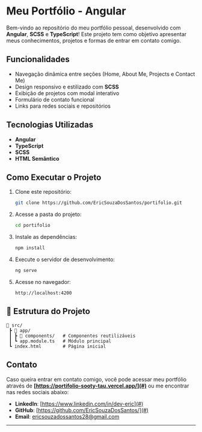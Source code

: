 # Meu Portfólio - Angular 

Bem-vindo ao repositório do meu portfólio pessoal, desenvolvido com **Angular**, **SCSS** e **TypeScript**! Este projeto tem como objetivo apresentar meus conhecimentos, projetos e formas de entrar em contato comigo.

## Funcionalidades
- Navegação dinâmica entre seções (Home, About Me, Projects e Contact Me)
- Design responsivo e estilizado com **SCSS**
- Exibição de projetos com modal interativo
- Formulário de contato funcional
- Links para redes sociais e repositórios

## Tecnologias Utilizadas
- **Angular**
- **TypeScript**
- **SCSS**
- **HTML Semântico**

## Como Executar o Projeto
1. Clone este repositório:
   ```bash
   git clone https://github.com/EricSouzaDosSantos/portifolio.git
   ```
2. Acesse a pasta do projeto:
   ```bash
   cd portifolio
   ```
3. Instale as dependências:
   ```bash
   npm install
   ```
4. Execute o servidor de desenvolvimento:
   ```bash
   ng serve
   ```
5. Acesse no navegador:
   ```
   http://localhost:4200
   ```

## 📂 Estrutura do Projeto
```
📁 src/
 ┣ 📂 app/
 ┃ ┣ 📂 components/   # Componentes reutilizáveis
 ┃ ┗ app.module.ts   # Módulo principal
 ┗ index.html        # Página inicial
```

## Contato
Caso queira entrar em contato comigo, você pode acessar meu portfólio através de **[https://portifolio-sooty-tau.vercel.app/](#)** ou me encontrar nas redes sociais abaixo:
- **LinkedIn**: [https://www.linkedin.com/in/dev-eric](#)
- **GitHub**: [https://github.com/EricSouzaDosSantos/](#)
- **Email**: ericsouzadossantos28@gmail.com

---
